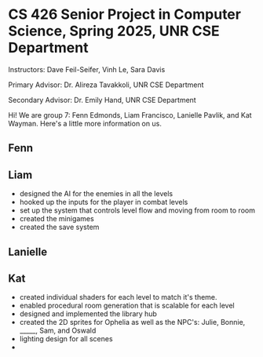 # CS 426 Senior Project in Computer Science, Spring 2025, UNR CSE Department

Instructors: 		Dave Feil-Seifer, Vinh Le, Sara Davis

Primary Advisor: 	Dr. Alireza Tavakkoli, UNR CSE Department

Secondary Advisor:	Dr. Emily Hand, UNR CSE Department


Hi! We are group 7: Fenn Edmonds, Liam Francisco, Lanielle Pavlik, and Kat Wayman. Here's a little more information on us.

## Fenn

## Liam
- designed the AI for the enemies in all the levels
- hooked up the inputs for the player in combat levels
- set up the system that controls level flow and moving from room to room
- created the minigames
- created the save system

## Lanielle

## Kat
- created individual shaders for each level to match it's theme.
- enabled procedural room generation that is scalable for each level
- designed and implemented the library hub
- created the 2D sprites for Ophelia as well as the NPC's: Julie, Bonnie, _____, Sam, and Oswald
- lighting design for all scenes
- 
